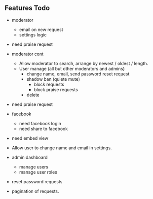 ## Features Todo

- moderator
  - email on new request
  - settings logic

- need praise request

- moderator cont
  - Allow moderator to search, arrange by newest / oldest / length.
  - User manage (all but other moderators and admins)
    - change name, email, send password reset request
    - shadow ban (quiete mute)
      - block requests
      - block praise requests
    - delete

- need praise request

- facebook
   - need facebook login
   - need share to facebook

- need embed view



- Allow user to change name and email in settings.


- admin dashboard
  - manage users
  - manage user roles
- reset password requests
- pagination of requests.